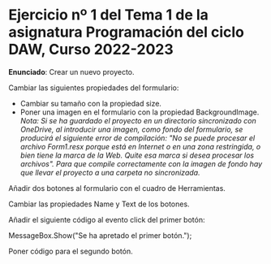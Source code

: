 # Ejercicio nº 1 del Tema 1 de la asignatura Programación del ciclo DAW, Curso 2022-2023
**Enunciado**: 
Crear un nuevo proyecto.

Cambiar las siguientes propiedades del formulario:
- Cambiar su tamaño con la propiedad size.
- Poner una imagen en el formulario con la propiedad BackgroundImage.
*Nota: Si se ha guardado el proyecto en un directorio sincronizado con OneDrive, al introducir una imagen, como fondo del formulario, se producirá el siguiente error de compilación: "No se puede procesar el archivo Form1.resx porque está en Internet o en una zona restringida, o bien tiene la marca de la Web. Quite esa marca si desea procesar los archivos". Para que compile correctamente con la imagen de fondo hay que llevar el proyecto a una carpeta no sincronizada.*

Añadir dos botones al formulario con el cuadro de Herramientas.

Cambiar las propiedades Name y Text de los botones.

Añadir el siguiente código al evento click del primer botón:

MessageBox.Show("Se ha apretado el primer botón.");

Poner código para el segundo botón.

